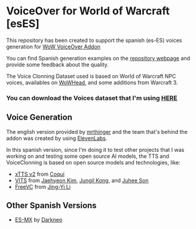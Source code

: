 # VoiceOver for World of Warcraft [esES]

This repository has been created to support the spanish (es-ES) voices generation for [WoW VoiceOver Addon](https://github.com/mrthinger/wow-voiceover)

You can find Spanish generation examples on the [repository webpage](https://latra.github.io/wow-webvoices-esES) and provide some feedback about the quality.

The Voice Clonning Dataset used is based on World of Warcraft NPC voices, availables on [WoWHead](https://www.wowhead.com/classic/es/sounds), and some additions from Warcraft 3. 

### You can download the Voices dataset that I'm using [HERE](https://github.com/latra/wow-webvoices-esES/releases/tag/v0.1.0)



## Voice Generation
The english version provided by [mrthinger](https://github.com/mrthinger) and the team that's behind the addon was created by using [ElevenLabs](https://elevenlabs.io/). 

In this spanish version, since I'm doing it to test other projects that I was working on and testing some open source AI models, the TTS and VoiceClonning is based on open source models and technologies, like:

- [xTTS v2](https://coqui.ai/blog/tts/open_xtts) from [Coqui](https://github.com/coqui-ai)
- [VITS](https://github.com/jaywalnut310/vits/) from [Jaehyeon Kim](https://github.com/jaywalnut310), [Jungil Kong](https://github.com/jik876), and [Juhee Son](https://github.com/juheeuu)
- [FreeVC](https://github.com/OlaWod/FreeVC) from [Jing-Yi Li](https://github.com/OlaWod)

## Other Spanish Versions
- [ES-MX](https://www.curseforge.com/wow/addons/voiceover-mod-espanol) by [Darkneo](https://www.curseforge.com/members/darkneo/projects)
